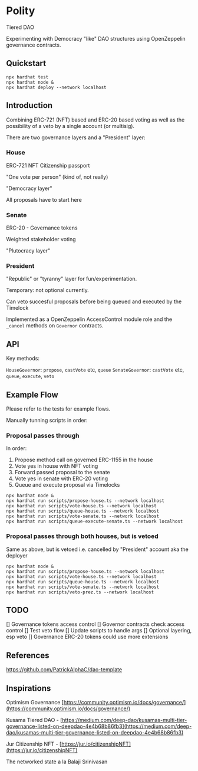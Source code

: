 # Polity

Tiered DAO

Experimenting with Democracy "like" DAO structures using OpenZeppelin governance contracts.


## Quickstart

```shell
npx hardhat test
npx hardhat node &
npx hardhat deploy --network localhost
```

## Introduction

Combining ERC-721 (NFT) based and ERC-20 based voting as well as the possibility of a veto by a single account (or multisig).


There are two governance layers and a "President" layer:

### House
ERC-721 NFT Citizenship passport

"One vote per person" (kind of, not really)

"Democracy layer"

All proposals have to start here

### Senate

ERC-20 - Governance tokens

Weighted stakeholder voting

"Plutocracy layer"

### President

"Republic" or "tyranny" layer for fun/experimentation.

Temporary: not optional currently.

Can veto succesful proposals before being queued and executed by the Timelock


Implemented as a OpenZeppelin AccessControl module role and the `_cancel` methods on `Governor` contracts.


## API

Key methods:

`HouseGovernor`: `propose`, `castVote` etc, `queue`
`SenateGovernor`: `castVote` etc, `queue`, `execute`, `veto`



## Example Flow

Please refer to the tests for example flows.

Manually tunning scripts in order:

### Proposal passes through

In order:
1. Propose method call on governed ERC-1155 in the house
2. Vote yes in house with NFT voting
3. Forward passed proposal to the senate
4. Vote yes in senate with ERC-20 voting
5. Queue and execute proposal via Timelocks 

```shell
npx hardhat node &
npx hardhat run scripts/propose-house.ts --network localhost
npx hardhat run scripts/vote-house.ts --network localhost
npx hardhat run scripts/queue-house.ts --network localhost
npx hardhat run scripts/vote-senate.ts --network localhost
npx hardhat run scripts/queue-execute-senate.ts --network localhost
```

### Proposal passes through both houses, but is vetoed

Same as above, but is vetoed i.e. cancelled by "President" account aka the deployer

```shell
npx hardhat node &
npx hardhat run scripts/propose-house.ts --network localhost
npx hardhat run scripts/vote-house.ts --network localhost
npx hardhat run scripts/queue-house.ts --network localhost
npx hardhat run scripts/vote-senate.ts --network localhost
npx hardhat run scripts/veto-prez.ts --network localhost
```


## TODO

[] Governance tokens access control
[] Governor contracts check access control
[] Test veto flow
[] Update scripts to handle args
[] Optional layering, esp veto
[] Governance ERC-20 tokens could use more extensions

## References

https://github.com/PatrickAlphaC/dao-template

## Inspirations

Optimism Governance [https://community.optimism.io/docs/governance/](https://community.optimism.io/docs/governance/)

Kusama Tiered DAO - [https://medium.com/deep-dao/kusamas-multi-tier-governance-listed-on-deepdao-4e4b68b86fb3](https://medium.com/deep-dao/kusamas-multi-tier-governance-listed-on-deepdao-4e4b68b86fb3)

Jur Citizenship NFT - [https://jur.io/citizenshipNFT](https://jur.io/citizenshipNFT)


The networked state a la Balaji Srinivasan